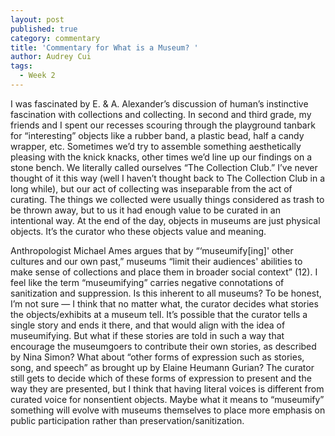 ```yaml
---
layout: post
published: true
category: commentary
title: 'Commentary for What is a Museum? '
author: Audrey Cui
tags:
  - Week 2
---
```

I was fascinated by E. & A. Alexander’s discussion of human’s instinctive fascination with collections and collecting. In second and third grade, my friends and I spent our recesses scouring through the playground tanbark for “interesting” objects like a rubber band, a plastic bead, half a candy wrapper, etc. Sometimes we’d try to assemble something aesthetically pleasing with the knick knacks, other times we’d line up our findings on a stone bench. We literally called ourselves “The Collection Club.” I’ve never thought of it this way (well I haven’t thought back to The Collection Club in a long while), but our act of collecting was inseparable from the act of curating. The things we collected were usually things considered as trash to be thrown away, but to us it had enough value to be curated in an intentional way. At the end of the day, objects in museums are just physical objects. It’s the curator who these objects value and meaning. 

Anthropologist Michael Ames argues that by “‘museumify[ing]' other cultures and our own past,” museums “limit their audiences' abilities to make sense of collections and place them in broader social context” (12). I feel like the term “museumifying” carries negative connotations of sanitization and suppression. Is this inherent to all museums? To be honest, I’m not sure — I think that no matter what, the curator decides what stories the objects/exhibits at a museum tell. It’s possible that the curator tells a single story and ends it there, and that would align with the idea of museumifying. But what if these stories are told in such a way that encourage the museumgoers to contribute their own stories, as described by Nina Simon? What about “other forms of expression such as stories, song, and speech” as brought up by Elaine Heumann Gurian? The curator still gets to decide which of these forms of expression to present and the way they are presented, but I think that having literal voices is different from curated voice for nonsentient objects. Maybe what it means to “museumify” something will evolve with museums themselves to place more emphasis on public participation rather than preservation/sanitization. 

